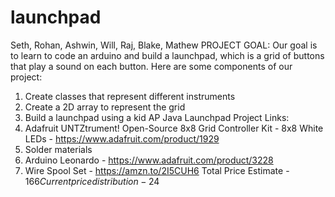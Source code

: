 # launchpad
Seth, Rohan, Ashwin, Will, Raj, Blake, Mathew
PROJECT GOAL:
Our goal is to learn to code an arduino and build a launchpad, which is a grid of buttons that play a sound on each button. Here are some components of our project:
1. Create classes that represent different instruments
2. Create a 2D array to represent the grid
3. Build a launchpad using a kid 
AP Java Launchpad Project
Links:
1. Adafruit UNTZtrument! Open-Source 8x8 Grid Controller Kit - 8x8 White LEDs - https://www.adafruit.com/product/1929
2. Solder materials
3. Arduino Leonardo - https://www.adafruit.com/product/3228
4. Wire Spool Set - https://amzn.to/2I5CUH6
Total Price Estimate - $166
Current price distribution - 24$
